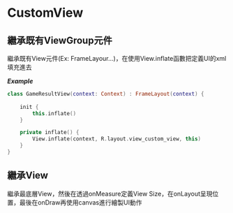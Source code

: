 # CustomView

## 繼承既有ViewGroup元件

繼承既有View元件(Ex: FrameLayour...)，在使用View.inflate函數把定義UI的xml填充進去

***Example***

```kotlin
class GameResultView(context: Context) : FrameLayout(context) {
    
    init {
        this.inflate()
    }

    private inflate() {
        View.inflate(context, R.layout.view_custom_view, this)
    }
}
```

## 繼承View

繼承最底層View，然後在透過onMeasure定義View Size，在onLayout呈現位置，最後在onDraw再使用canvas進行繪製UI動作